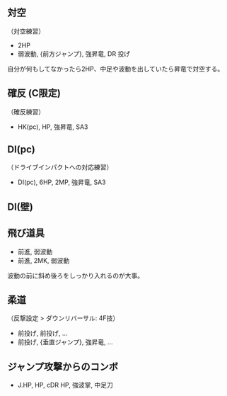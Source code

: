## 対空

（対空練習）

- 2HP
- 弱波動, {前方ジャンプ}, 強昇竜, DR 投げ

自分が何もしてなかったら2HP、中足や波動を出していたら昇竜で対空する。

## 確反 (C限定)

（確反練習）

- HK(pc), HP, 強昇竜, SA3

## DI(pc)

（ドライブインパクトへの対応練習）

- DI(pc), 6HP, 2MP, 強昇竜, SA3

## DI(壁)

## 飛び道具

- 前進, 弱波動
- 前進, 2MK, 弱波動

波動の前に斜め後ろをしっかり入れるのが大事。

## 柔道

（反撃設定 > ダウンリバーサル: 4F技）

- 前投げ, 前投げ, ...
- 前投げ, {垂直ジャンプ}, 強昇竜, ...

## ジャンプ攻撃からのコンボ

- J.HP, HP, cDR HP, 強波掌, 中足刀
